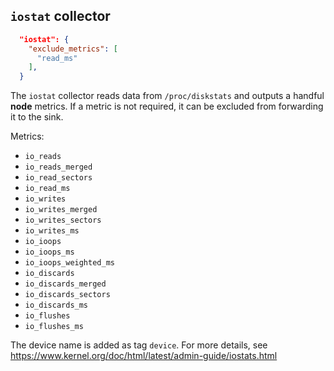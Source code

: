 
## `iostat` collector

```json
  "iostat": {
    "exclude_metrics": [
      "read_ms"
    ],
  }
```

The `iostat` collector reads data from `/proc/diskstats` and outputs a handful **node** metrics. If a metric is not required, it can be excluded from forwarding it to the sink.

Metrics:
* `io_reads`
* `io_reads_merged`
* `io_read_sectors`
* `io_read_ms`
* `io_writes`
* `io_writes_merged`
* `io_writes_sectors`
* `io_writes_ms`
* `io_ioops`
* `io_ioops_ms`
* `io_ioops_weighted_ms`
* `io_discards`
* `io_discards_merged`
* `io_discards_sectors`
* `io_discards_ms`
* `io_flushes`
* `io_flushes_ms`

The device name is added as tag `device`. For more details, see https://www.kernel.org/doc/html/latest/admin-guide/iostats.html

